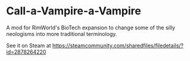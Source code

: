 # Call-a-Vampire-a-Vampire
A mod for RimWorld's BioTech expansion to change some of the silly neologisms into more traditional terminology.

See it on Steam at https://steamcommunity.com/sharedfiles/filedetails/?id=2878264220

